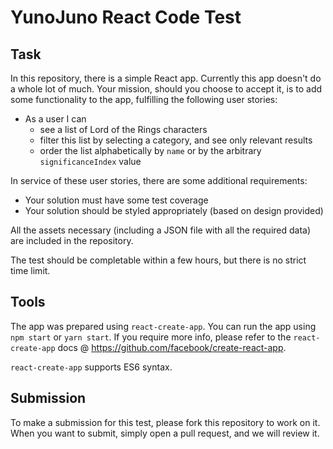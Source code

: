 # YunoJuno React Code Test

## Task

In this repository, there is a simple React app. Currently this app doesn't do a whole lot of much. Your mission, should you choose to accept it, is to add some functionality to the app, fulfilling the following user stories:

* As a user I can
  - see a list of Lord of the Rings characters
  - filter this list by selecting a category, and see only relevant results
  - order the list alphabetically by `name` or by the arbitrary `significanceIndex` value

In service of these user stories, there are some additional requirements:

* Your solution must have some test coverage
* Your solution should be styled appropriately (based on design provided)

All the assets necessary (including a JSON file with all the required data) are included in the repository.

The test should be completable within a few hours, but there is no strict time limit.

## Tools

The app was prepared using `react-create-app`. You can run the app using `npm start` or `yarn start`. If you require more info, please refer to the `react-create-app` docs @ https://github.com/facebook/create-react-app.

`react-create-app` supports ES6 syntax. 

## Submission

To make a submission for this test, please fork this repository to work on it. When you want to submit, simply open a pull request, and we will review it.